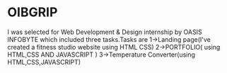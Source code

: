 # OIBGRIP
I was selected for Web Development &amp; Design internship by OASIS INFOBYTE which included three tasks.Tasks are 1->Landing page(I've created a fitness studio website using HTML CSS) 2->PORTFOLIO( using HTML,CSS AND JAVASCRIPT ) 3->Temperature Converter(using HTML,CSS,JAVASCRIPT)  
